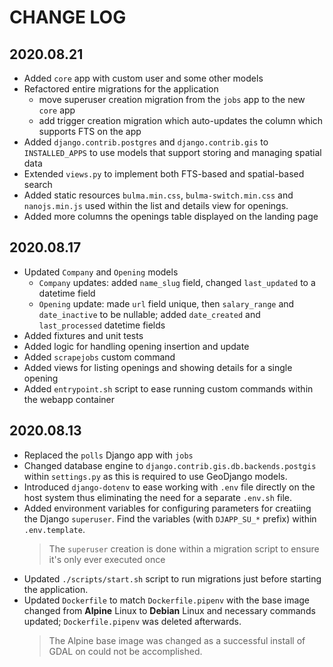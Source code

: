 # CHANGE LOG

## 2020.08.21

- Added `core` app with custom user and some other models
- Refactored entire migrations for the application
  - move superuser creation migration from the `jobs` app to the new `core` app
  - add trigger creation migration which auto-updates the column which supports FTS on the app
- Added `django.contrib.postgres` and `django.contrib.gis` to `INSTALLED_APPS` to use models
  that support storing and managing spatial data
- Extended `views.py` to implement both FTS-based and spatial-based search
- Added static resources `bulma.min.css`, `bulma-switch.min.css` and `nanojs.min.js` used within
  the list and details view for openings.
- Added more columns the openings table displayed on the landing page

## 2020.08.17

- Updated `Company` and `Opening` models
  - `Company` updates: added `name_slug` field, changed `last_updated` to a datetime field
  - `Opening` update: made `url` field unique, then `salary_range` and `date_inactive` to
    be nullable; added `date_created` and `last_processed` datetime fields
- Added fixtures and unit tests
- Added logic for handling opening insertion and update
- Added `scrapejobs` custom command
- Added views for listing openings and showing details for a single opening
- Added `entrypoint.sh` script to ease running custom commands within the webapp container

## 2020.08.13

- Replaced the `polls` Django app with `jobs`
- Changed database engine to `django.contrib.gis.db.backends.postgis` within `settings.py` as this is
  required to use GeoDjango models.
- Introduced `django-dotenv` to ease working with `.env` file directly on the host system thus eliminating
  the need for a separate `.env.sh` file.
- Added environment variables for configuring parameters for creatiing the Django `superuser`. Find the
  variables (with `DJAPP_SU_*` prefix) within `.env.template`.
  > The `superuser` creation is done within a migration script to ensure it's only ever executed once
- Updated `./scripts/start.sh` script to run migrations just before starting the application.
- Updated `Dockerfile` to match `Dockerfile.pipenv` with the base image changed from **Alpine** Linux to
  **Debian** Linux and necessary commands updated; `Dockerfile.pipenv` was deleted afterwards.
  > The Alpine base image was changed as a successful install of GDAL on could not be accomplished.
